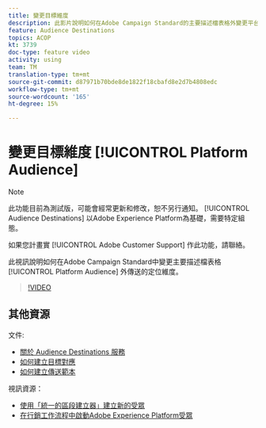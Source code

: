 ```yaml
---
title: 變更目標維度
description: 此影片說明如何在Adobe Campaign Standard的主要描述檔表格外變更平台對象傳送的目標維度。
feature: Audience Destinations
topics: ACOP
kt: 3739
doc-type: feature video
activity: using
team: TM
translation-type: tm+mt
source-git-commit: d87971b70bde8de1822f18cbafd8e2d7b4808edc
workflow-type: tm+mt
source-wordcount: '165'
ht-degree: 15%

---
```



# 變更目標維度 [!UICONTROL Platform Audience]

>[!NOTE]
>
>此功能目前為測試版，可能會經常更新和修改，恕不另行通知。 [!UICONTROL Audience Destinations] 以Adobe Experience Platform為基礎，需要特定組態。
>
>如果您計畫實 [!UICONTROL Adobe Customer Support] 作此功能，請聯絡。

此視訊說明如何在Adobe Campaign Standard中變更主要描述檔表格 [!UICONTROL Platform Audience] 外傳送的定位維度。

>[!VIDEO](https://video.tv.adobe.com/v/30151?quality=12)

## 其他資源

文件:

* [關於 Audience Destinations 服務](https://docs.adobe.com/content/help/en/campaign-standard/using/profiles-and-audiences/working-with-adobe-experience-platform/aep-about-audience-destinations-service.html)
* [如何建立目標對應](https://docs.adobe.com/content/help/en/campaign-standard/using/administrating/application-settings/target-mappings-in-campaign.html)
* [如何建立傳送範本](https://docs.adobe.com/content/help/en/campaign-standard/using/getting-started/marketing-plans/marketing-activity-templates.html)

視訊資源：

* [使用「統一的區段建立器」建立新的受眾](/help/profiles-and-audiences/audience-destinations/creating-audiences-using-segment-builder.md)
* [在行銷工作流程中啟動Adobe Experience Platform受眾](/help/profiles-and-audiences/audience-destinations/activating-aep-audiences.md)
